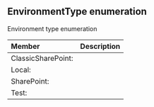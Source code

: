 ## EnvironmentType enumeration
Environment type enumeration

| Member	   | Description|
|:-------------|:-------|
|ClassicSharePoint:       |  |
|Local:       |  |
|SharePoint:       |  |
|Test:       |  |
